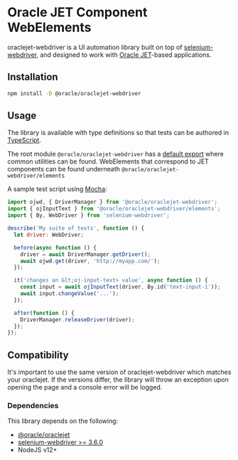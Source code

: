 # Oracle JET Component WebElements

oraclejet-webdriver is a UI automation library built on top of
[selenium-webdriver](https://www.selenium.dev/selenium/docs/api/javascript/), and
designed to work with [Oracle JET](https://www.npmjs.com/package/@oracle/oraclejet)-based applications.

## Installation

```bash
npm install -D @oracle/oraclejet-webdriver
```

## Usage

The library is available with type definitions so that tests can be authored in
[TypeScript](https://www.npmjs.com/package/typescript).

The root module <code>@oracle/oraclejet-webdriver</code> has a
[default export](modules/index.html#default) where common utilities can be found.
WebElements that correspond to JET components can be found underneath
<code>@oracle/oraclejet-webdriver/elements</code>

A sample test script using [Mocha](https://mochajs.org):

```javascript
import ojwd, { DriverManager } from '@oracle/oraclejet-webdriver';
import { ojInputText } from '@oracle/oraclejet-webdriver/elements';
import { By, WebDriver } from 'selenium-webdriver';

describe('My suite of tests', function () {
  let driver: WebDriver;

  before(async function () {
    driver = await DriverManager.getDriver();
    await ojwd.get(driver, 'http://myapp.com/');
  });

  it('changes an &lt;oj-input-text> value', async function () {
    const input = await ojInputText(driver, By.id('text-input-1'));
    await input.changeValue('...');
  });

  after(function () {
    DriverManager.releaseDriver(driver);
  });
});
```

## Compatibility

It's important to use the same version of oraclejet-webdriver which matches your
oraclejet. If the versions differ, the library will throw an exception upon opening
the page and a console error will be logged.

### Dependencies

This library depends on the following:

- [@oracle/oraclejet](https://www.npmjs.com/package/@oracle/oraclejet)
- [selenium-webdriver >= 3.6.0](https://www.npmjs.com/package/selenium-webdriver)
- NodeJS v12+
